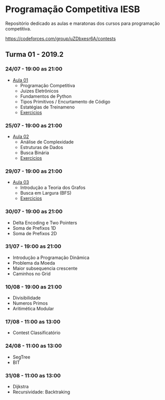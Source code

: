 # Programação Competitiva IESB
Repositório dedicado as aulas e maratonas dos cursos para programação competitiva.

https://codeforces.com/group/uZDbxesr6A/contests

## Turma 01 - 2019.2

### 24/07 - 19:00 as 21:00
* [Aula 01](../master/aulas/aula01/slide.pdf)
  * Programação Competitiva
  * Juizes Eletrônicos
  * Fundamentos de Python
  * Tipos Primitivos / Encurtamento de Código
  * Estatégias de Treinameno
  * [Exercicios](../master/aulas/aula01/exercicios/lista.md)

### 25/07 - 19:00 as 21:00
* [Aula 02](../master/aulas/aula02/slide.pdf)
  * Análise de Complexidade
  * Estruturas de Dados
  * Busca Binária
  * [Exercicios](../master/aulas/aula02/exercicios/lista.md)

### 29/07 - 19:00 as 21:00
* [Aula 03](../master/aulas/aula03/slide.pdf)
  * Introdução a Teoria dos Grafos
  * Busca em Largura (BFS)
  * [Exercicios](../master/aulas/aula03/exercicios/lista.md)
  
### 30/07 - 19:00 as 21:00
* Delta Encoding e Two Pointers
* Soma de Prefixos 1D
* Soma de Prefixos 2D

### 31/07 - 19:00 as 21:00
* Introdução a Programação Dinâmica
* Problema da Moeda
* Maior subsequencia crescente
* Caminhos no Grid

### 10/08 - 19:00 as 21:00
* Divisibilidade
* Numeros Primos
* Aritimética Modular

### 17/08 - 11:00 as 13:00
* Contest Classificatório

### 24/08 - 11:00 as 13:00
* SegTree
* BIT

### 31/08 - 11:00 as 13:00
* Dijkstra
* Recursividade: Backtraking
